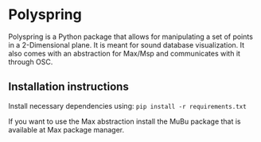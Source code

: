 # Polyspring
Polyspring is a Python package that allows for manipulating a set of points in a 2-Dimensional plane. It is meant for sound database visualization. It also comes with an abstraction for Max/Msp and communicates with it through OSC.

## Installation instructions
Install necessary dependencies using:
`pip install -r requirements.txt`

If you want to use the Max abstraction install the MuBu package that is available at Max package manager.
